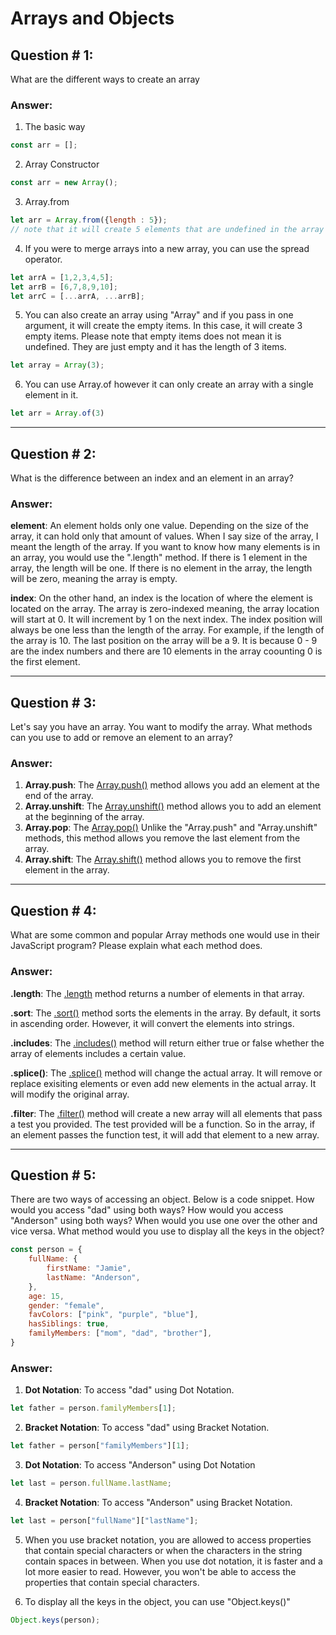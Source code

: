 # Arrays and Objects

## Question # 1:
What are the different ways to create an array

### Answer:
1. The basic way
```Javascript
const arr = [];
```
2. Array Constructor
```Javascript
const arr = new Array();
```
3. Array.from
```Javascript
let arr = Array.from({length : 5});
// note that it will create 5 elements that are undefined in the array "arr".
```
4. If you were to merge arrays into a new array, you can use the spread operator.
```Javascript
let arrA = [1,2,3,4,5];
let arrB = [6,7,8,9,10];
let arrC = [...arrA, ...arrB];
```
5. You can also create an array using "Array" and if you pass in one argument, it will create the empty items. In this case, it will create 3 empty items. Please note that empty items does not mean it is undefined. They are just empty and it has the length of 3 items.
```Javascript
let array = Array(3);
```
6. You can use Array.of however it can only create an array with a single element in it. 
```Javascript
let arr = Array.of(3)
```
---------------
## Question # 2:
What is the difference between an index and an element in an array?

### Answer: 
**element**: An element holds only one value. Depending on the size of the array, it can hold only that amount of values. When I say size of the array, I meant the length of the array. If you want to know how many elements is in an array, you would use the ".length" method. If there is 1 element in the array, the length will be one. If there is no element in the array, the length will be zero, meaning the array is empty.

**index**: On the other hand, an index is the location of where the element is located on the array. The array is zero-indexed meaning, the array location will start at 0. It will increment by 1 on the next index. The index position will always be one less than the length of the array. For example, if the length of the array is 10. The last position on the array will be a 9. It is because 0 - 9 are the index numbers and there are 10 elements in the array coounting 0 is the first element.

---------------
## Question # 3:
Let's say you have an array. You want to modify the array. What methods can you use to add or remove an element to an array?

### Answer: 
1. **Array.push**: The [Array.push()](https://developer.mozilla.org/en-US/docs/Web/JavaScript/Reference/Global_Objects/Array/push) method allows you add an element at the end of the array. 
2. **Array.unshift**: The [Array.unshift()](https://developer.mozilla.org/en-US/docs/Web/JavaScript/Reference/Global_Objects/Array/unshift) method allows you to add an element at the beginning of the array. 
3. **Array.pop**: The [Array.pop()](https://developer.mozilla.org/en-US/docs/Web/JavaScript/Reference/Global_Objects/Array/pop) Unlike the "Array.push" and "Array.unshift" methods, this method allows you remove the last element from the array.
4. **Array.shift**: The [Array.shift()](https://developer.mozilla.org/en-US/docs/Web/JavaScript/Reference/Global_Objects/Array/shift) method allows you to remove the first element in the array.

---------------
## Question # 4: 
What are some common and popular Array methods one would use in their JavaScript program? Please explain what each method does.

### Answer: 
**.length**: The [.length](https://developer.mozilla.org/en-US/docs/Web/JavaScript/Reference/Global_Objects/Array/length) method returns a number of elements in that array. 

**.sort**: The [.sort()](https://developer.mozilla.org/en-US/docs/Web/JavaScript/Reference/Global_Objects/Array/sort) method sorts the elements in the array. By default, it sorts in ascending order. However, it will convert the elements into strings. 

**.includes**: The [.includes()](https://developer.mozilla.org/en-US/docs/Web/JavaScript/Reference/Global_Objects/Array/includes) method will return either true or false whether the array of elements includes a certain value.

**.splice()**: The [.splice()](https://developer.mozilla.org/en-US/docs/Web/JavaScript/Reference/Global_Objects/Array/splice) method will change the actual array. It will remove or replace exisiting elements or even add new elements in the actual array. It will modify the original array.

**.filter**: The [.filter()](https://developer.mozilla.org/en-US/docs/Web/JavaScript/Reference/Global_Objects/Array/filter) method will create a new array will all elements that pass a test you provided. The test provided will be a function. So in the array, if an element passes the function test, it will add that element to a new array.

---------------
## Question # 5: 
There are two ways of accessing an object. Below is a code snippet. How would you access "dad" using both ways? How would you access "Anderson" using both ways? When would you use one over the other and vice versa. What method would you use to display all the keys in the object? 
```Javascript
const person = {
    fullName: {
        firstName: "Jamie",
        lastName: "Anderson",
    },
    age: 15,
    gender: "female",
    favColors: ["pink", "purple", "blue"],
    hasSiblings: true,
    familyMembers: ["mom", "dad", "brother"],
}
```

### Answer: 
1. **Dot Notation**: To access "dad" using Dot Notation.
```Javascript
let father = person.familyMembers[1];
```
2. **Bracket Notation**: To access "dad" using Bracket Notation.
```Javascript
let father = person["familyMembers"][1];
```
3. **Dot Notation**: To access "Anderson" using Dot Notation
```Javascript
let last = person.fullName.lastName;
```
4. **Bracket Notation**: To access "Anderson" using Bracket Notation.
```Javascript
let last = person["fullName"]["lastName"];
```
5. When you use bracket notation, you are allowed to access properties that contain special characters or when the characters in the string contain spaces in between. When you use dot notation, it is faster and a lot more easier to read. However, you won't be able to access the properties that contain special characters. 

6. To display all the keys in the object, you can use "Object.keys()"
```Javascript
Object.keys(person);
```
